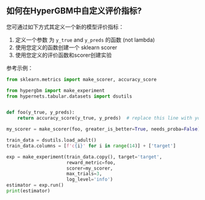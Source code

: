 ## 如何在HyperGBM中自定义评价指标?



您可通过如下方式其定义一个新的模型评价指标：

1. 定义一个参数 为 `y_true` and `y_preds` 的函数 (not lambda) 
2. 使用您定义的函数创建一个 sklearn scorer
3. 使用您定义的评价函数和scorer创建实验 



参考示例：

```python
from sklearn.metrics import make_scorer, accuracy_score

from hypergbm import make_experiment
from hypernets.tabular.datasets import dsutils


def foo(y_true, y_preds):
    return accuracy_score(y_true, y_preds)  # replace this line with yours

my_scorer = make_scorer(foo, greater_is_better=True, needs_proba=False)

train_data = dsutils.load_adult()
train_data.columns = [f'c{i}' for i in range(14)] + ['target']

exp = make_experiment(train_data.copy(), target='target',
                      reward_metric=foo,
                      scorer=my_scorer,
                      max_trials=3,
                      log_level='info')
estimator = exp.run()
print(estimator)

```